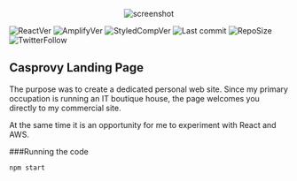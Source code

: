 <p align="center">
<img src="https://res.cloudinary.com/ohcash/image/upload/v1581452646/github_repo/screenShot_main.png" alt="screenshot">
  <p>


![ReactVer](https://img.shields.io/github/package-json/dependency-version/casprovy/casprovy-landing-page/react) ![AmplifyVer](https://img.shields.io/github/package-json/dependency-version/casprovy/casprovy-landing-page/aws-amplify?color=orange) ![StyledCompVer](https://img.shields.io/github/package-json/dependency-version/casprovy/casprovy-landing-page/styled-components?color=pink) ![Last commit](https://img.shields.io/github/last-commit/Casprovy/casprovy-landing-page) ![RepoSize](https://img.shields.io/github/repo-size/casprovy/casprovy-landing-page?color=ff69b4) ![TwitterFollow](https://img.shields.io/twitter/follow/casprovy?style=social)

## Casprovy Landing Page

The purpose was to create a dedicated personal web site. Since my primary occupation is running an IT boutique house, the page welcomes you directly to my commercial site.

At the same time it is an opportunity for me to experiment with React and AWS.

###Running the code

```bash
npm start
```


